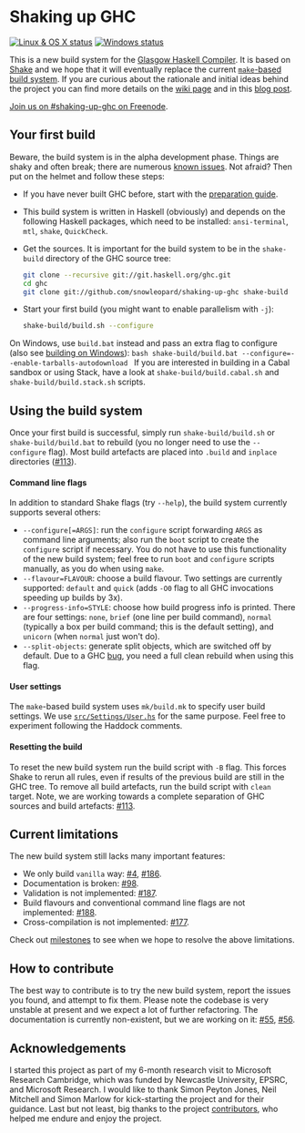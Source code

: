 Shaking up GHC
==============

[![Linux & OS X status](https://img.shields.io/travis/snowleopard/shaking-up-ghc/master.svg?label=Linux%20%26%20OS%20X)](https://travis-ci.org/snowleopard/shaking-up-ghc) [![Windows status](https://img.shields.io/appveyor/ci/snowleopard/shaking-up-ghc/master.svg?label=Windows)](https://ci.appveyor.com/project/snowleopard/shaking-up-ghc)

This is a new build system for the [Glasgow Haskell Compiler][ghc]. It is based
on [Shake][shake] and we hope that it will eventually replace the current
[`make`-based build system][make]. If you are curious about the rationale and initial
ideas behind the project you can find more details on the [wiki page][ghc-shake-wiki]
and in this [blog post][blog-post-1].

[Join us on #shaking-up-ghc on Freenode](irc://chat.freenode.net/#shaking-up-ghc).

Your first build
----------------

Beware, the build system is in the alpha development phase. Things are shaky and often
break; there are numerous [known issues][issues]. Not afraid? Then put on the helmet and
follow these steps:

* If you have never built GHC before, start with the [preparation guide][ghc-preparation].

* This build system is written in Haskell (obviously) and depends on the following Haskell
packages, which need to be installed: `ansi-terminal`, `mtl`, `shake`, `QuickCheck`.

* Get the sources. It is important for the build system to be in the `shake-build` directory of the GHC source tree:

    ```bash
    git clone --recursive git://git.haskell.org/ghc.git
    cd ghc
    git clone git://github.com/snowleopard/shaking-up-ghc shake-build
    ```
* Start your first build (you might want to enable parallelism with `-j`):

    ```bash
    shake-build/build.sh --configure
    ```
On Windows, use `build.bat` instead and pass an extra flag to configure (also see [building on Windows][ghc-windows-quick-build]):
    ```bash
    shake-build/build.bat --configure=--enable-tarballs-autodownload
    ```
If you are interested in building in a Cabal sandbox or using Stack, have a look at `shake-build/build.cabal.sh` and `shake-build/build.stack.sh` scripts.

Using the build system
----------------------
Once your first build is successful, simply run `shake-build/build.sh` or `shake-build/build.bat`
to rebuild (you no longer need to use the `--configure` flag). Most build artefacts are placed
into `.build` and `inplace` directories ([#113][build-artefacts-issue]).

#### Command line flags

In addition to standard Shake flags (try `--help`), the build system
currently supports several others:
* `--configure[=ARGS]`: run the `configure` script forwarding `ARGS` as command line
arguments; also run the `boot` script to create the `configure` script if necessary.
You do not have to use this functionality of the new build system; feel free to run
`boot` and `configure` scripts manually, as you do when using `make`.
* `--flavour=FLAVOUR`: choose a build flavour. Two settings are currently supported:
`default` and `quick` (adds `-O0` flag to all GHC invocations speeding up builds by 3x).
* `--progress-info=STYLE`: choose how build progress info is printed. There are four
settings: `none`, `brief` (one line per build command), `normal` (typically a box per
build command; this is the default setting), and `unicorn` (when `normal` just won't do).
* `--split-objects`: generate split objects, which are switched off by default. Due to
a GHC [bug][ghc-split-objs-bug], you need a full clean rebuild when using this flag.

#### User settings

The `make`-based build system uses `mk/build.mk` to specify user build settings. We
use [`src/Settings/User.hs`][user-settings] for the same purpose. Feel free to
experiment following the Haddock comments.

#### Resetting the build

To reset the new build system run the build script with `-B` flag. This forces Shake
to rerun all rules, even if results of the previous build are still in the GHC tree.
To remove all build artefacts, run the build script with `clean` target. Note, we are
working towards a complete separation of GHC sources and build artefacts: [#113][build-artefacts-issue].

Current limitations
-------------------
The new build system still lacks many important features:
* We only build `vanilla` way: [#4][dynamic-issue], [#186][profiling-issue].
* Documentation is broken: [#98][haddock-issue].
* Validation is not implemented: [#187][validation-issue].
* Build flavours and conventional command line flags are not implemented: [#188][flavours-issue].
* Cross-compilation is not implemented: [#177][cross-compilation-issue].

Check out [milestones] to see when we hope to resolve the above limitations.

How to contribute
-----------------

The best way to contribute is to try the new build system, report the issues
you found, and attempt to fix them. Please note the codebase is very unstable
at present and we expect a lot of further refactoring. The documentation is
currently non-existent, but we are working on it: [#55][comments-issue],
[#56][doc-issue].

Acknowledgements
----------------

I started this project as part of my 6-month research visit to Microsoft
Research Cambridge, which was funded by Newcastle University, EPSRC, and
Microsoft Research. I would like to thank Simon Peyton Jones, Neil Mitchell
and Simon Marlow for kick-starting the project and for their guidance. Last
but not least, big thanks to the project [contributors][contributors], who
helped me endure and enjoy the project.

[ghc]: https://en.wikipedia.org/wiki/Glasgow_Haskell_Compiler
[shake]: https://github.com/ndmitchell/shake/blob/master/README.md
[make]: https://ghc.haskell.org/trac/ghc/wiki/Building/Architecture
[ghc-shake-wiki]: https://ghc.haskell.org/trac/ghc/wiki/Building/Shake
[blog-post-1]: https://blogs.ncl.ac.uk/andreymokhov/shaking-up-ghc
[issues]: https://github.com/snowleopard/shaking-up-ghc/issues
[ghc-preparation]: https://ghc.haskell.org/trac/ghc/wiki/Building/Preparation
[ghc-windows-quick-build]: https://ghc.haskell.org/trac/ghc/wiki/Building/Preparation/Windows#AQuickBuild
[build-artefacts-issue]: https://github.com/snowleopard/shaking-up-ghc/issues/113
[ghc-split-objs-bug]: https://ghc.haskell.org/trac/ghc/ticket/11315
[user-settings]: https://github.com/snowleopard/shaking-up-ghc/blob/master/src/Settings/User.hs
[dynamic-issue]: https://github.com/snowleopard/shaking-up-ghc/issues/4
[profiling-issue]: https://github.com/snowleopard/shaking-up-ghc/issues/186
[haddock-issue]: https://github.com/snowleopard/shaking-up-ghc/issues/98
[validation-issue]: https://github.com/snowleopard/shaking-up-ghc/issues/187
[flavours-issue]: https://github.com/snowleopard/shaking-up-ghc/issues/188
[cross-compilation-issue]: https://github.com/snowleopard/shaking-up-ghc/issues/177
[milestones]: https://github.com/snowleopard/shaking-up-ghc/milestones
[comments-issue]: https://github.com/snowleopard/shaking-up-ghc/issues/55
[doc-issue]: https://github.com/snowleopard/shaking-up-ghc/issues/56
[contributors]: https://github.com/snowleopard/shaking-up-ghc/graphs/contributors
